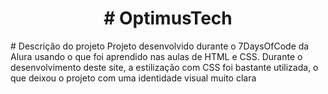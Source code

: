 <h1 align="center"># OptimusTech</h1>
# Descrição do projeto
Projeto desenvolvido durante o 7DaysOfCode da Alura usando o que foi aprendido nas aulas de HTML e CSS. Durante o desenvolvimento deste site, a estilização com CSS foi bastante utilizada, o 
que deixou o projeto com uma identidade visual muito clara
